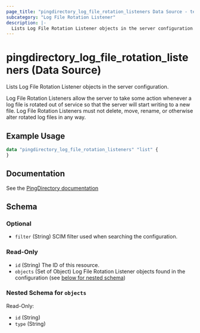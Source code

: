```yaml
---
page_title: "pingdirectory_log_file_rotation_listeners Data Source - terraform-provider-pingdirectory"
subcategory: "Log File Rotation Listener"
description: |-
  Lists Log File Rotation Listener objects in the server configuration.
---
```


# pingdirectory_log_file_rotation_listeners (Data Source)

Lists Log File Rotation Listener objects in the server configuration.

Log File Rotation Listeners allow the server to take some action whenever a log file is rotated out of service so that the server will start writing to a new file. Log File Rotation Listeners must not delete, move, rename, or otherwise alter rotated log files in any way.

## Example Usage

```terraform
data "pingdirectory_log_file_rotation_listeners" "list" {
}
```

## Documentation
See the [PingDirectory documentation](https://docs.pingidentity.com/r/en-us/pingdirectory-93/pd_ds_config_log_rotation_listeners?tocId=lWywrDXSdkcjHnzEpt4LmA)

<!-- schema generated by tfplugindocs -->
## Schema

### Optional

- `filter` (String) SCIM filter used when searching the configuration.

### Read-Only

- `id` (String) The ID of this resource.
- `objects` (Set of Object) Log File Rotation Listener objects found in the configuration (see [below for nested schema](#nestedatt--objects))

<a id="nestedatt--objects"></a>
### Nested Schema for `objects`

Read-Only:

- `id` (String)
- `type` (String)

